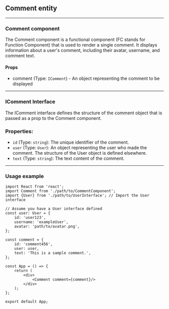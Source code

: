 ## Comment entity

----

### Comment component

The Comment component is a functional component (FC stands for Function Component) that is used to render a single
comment. It displays information about a user's comment, including their avatar, username, and comment text.

#### Props

- comment (Type: `IComment`) - An object representing the comment to be displayed

---

### IComment Interface

The IComment interface defines the structure of the comment object that is passed as a prop to the Comment component.

### Properties:

- `id` (Type: `string`): The unique identifier of the comment.
- `user` (Type: `User`): An object representing the user who made the comment. The structure of the User object is
  defined
  elsewhere.
- `text` (Type: `string`): The text content of the comment.

----

### Usage example

```tsx
import React from 'react';
import Comment from './path/to/CommentComponent';
import {User} from './path/to/UserInterface'; // Import the User interface

// Assume you have a User interface defined
const user: User = {
    id: 'user123',
    username: 'exampleUser',
    avatar: 'path/to/avatar.png',
};

const comment = {
    id: 'comment456',
    user: user,
    text: 'This is a sample comment.',
};

const App = () => {
    return (
        <div>
            <Comment comment={comment}/>
        </div>
    );
};

export default App;
```

